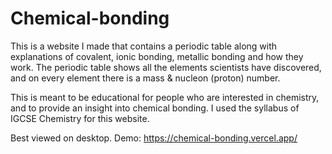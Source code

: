 # Chemical-bonding
This is a website I made that contains a periodic table along with explanations of covalent, ionic bonding, metallic bonding and how they work.
The periodic table shows all the elements scientists have discovered, and on every element there is a mass & nucleon (proton) number.

This is meant to be educational for people who are interested in chemistry, and to provide an insight into chemical bonding.
I used the syllabus of IGCSE Chemistry for this website.

Best viewed on desktop.
Demo: https://chemical-bonding.vercel.app/
